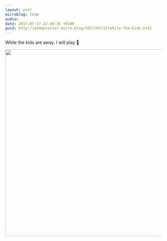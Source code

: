 ```yaml
---
layout: post
microblog: true
audio: 
date: 2017-07-17 22:49:35 +0100
guid: http://adamprocter.micro.blog/2017/07/17/while-the-kids.html
---
```

While the kids are away. I will play 🤖

<img src="http://adamprocter.micro.blog/uploads/2017/b0b28aff55.jpg" width="600" height="600" />
